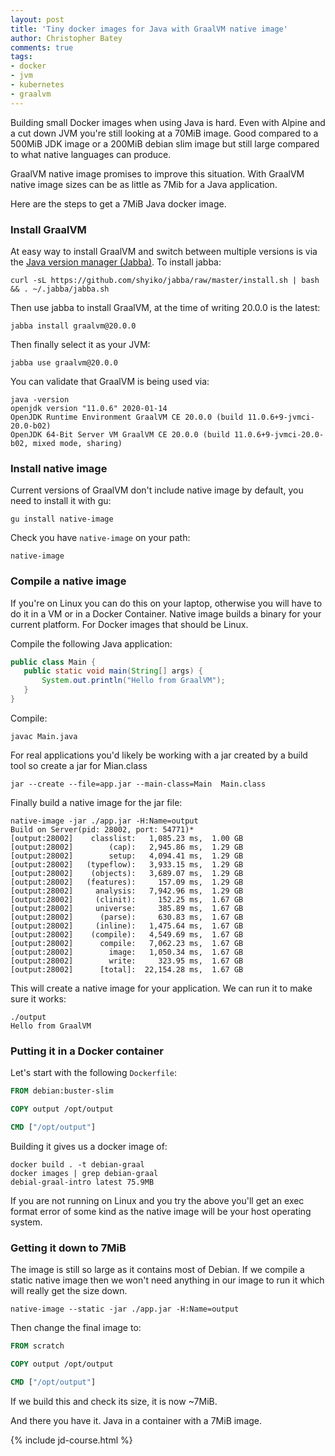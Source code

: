 ```yaml
---
layout: post
title: 'Tiny docker images for Java with GraalVM native image'
author: Christopher Batey
comments: true
tags:
- docker 
- jvm 
- kubernetes
- graalvm
---
```


Building small Docker images when using Java is hard. 
Even with Alpine and a cut down JVM you're still looking
at a 70MiB image. Good compared to a 500MiB JDK image or a 200MiB debian slim image but still large compared to what
native languages can produce.

GraalVM native image promises to improve this situation. With GraalVM native image sizes can be as little as 7Mib for a
Java application.

Here are the steps to get a 7MiB Java docker image.

### Install GraalVM

At easy way to install GraalVM and switch between multiple versions is via the [Java version manager (Jabba)](https://github.com/shyiko/jabba). To install jabba:

`curl -sL https://github.com/shyiko/jabba/raw/master/install.sh | bash && . ~/.jabba/jabba.sh`

Then use jabba to install GraalVM, at the time of writing 20.0.0 is the latest:

`jabba install graalvm@20.0.0`

Then finally select it as your JVM:

`jabba use graalvm@20.0.0`

You can validate that GraalVM is being used via:

```
java -version
openjdk version "11.0.6" 2020-01-14
OpenJDK Runtime Environment GraalVM CE 20.0.0 (build 11.0.6+9-jvmci-20.0-b02)
OpenJDK 64-Bit Server VM GraalVM CE 20.0.0 (build 11.0.6+9-jvmci-20.0-b02, mixed mode, sharing)

```

### Install native image

Current versions of GraalVM don't include native image by default, you need to install it with gu:

`gu install native-image`

Check you have `native-image` on your path:

```
native-image
```

### Compile a native image

If you're on Linux you can do this on your laptop, otherwise you will have to do it in a VM or in a Docker Container. 
Native image builds a binary for your current platform. For Docker images that should be Linux. 

Compile the following Java application:


```java
public class Main {
   public static void main(String[] args) {
       System.out.println("Hello from GraalVM");
   }
}
```

Compile:

```
javac Main.java
```

For real applications you'd likely be working with a jar created by a build tool so create a jar for Mian.class

```
jar --create --file=app.jar --main-class=Main  Main.class
```

Finally build a native image for the jar file:

```
native-image -jar ./app.jar -H:Name=output
Build on Server(pid: 28002, port: 54771)*
[output:28002]    classlist:   1,085.23 ms,  1.00 GB
[output:28002]        (cap):   2,945.86 ms,  1.29 GB
[output:28002]        setup:   4,094.41 ms,  1.29 GB
[output:28002]   (typeflow):   3,933.15 ms,  1.29 GB
[output:28002]    (objects):   3,689.07 ms,  1.29 GB
[output:28002]   (features):     157.09 ms,  1.29 GB
[output:28002]     analysis:   7,942.96 ms,  1.29 GB
[output:28002]     (clinit):     152.25 ms,  1.67 GB
[output:28002]     universe:     385.89 ms,  1.67 GB
[output:28002]      (parse):     630.83 ms,  1.67 GB
[output:28002]     (inline):   1,475.64 ms,  1.67 GB
[output:28002]    (compile):   4,549.69 ms,  1.67 GB
[output:28002]      compile:   7,062.23 ms,  1.67 GB
[output:28002]        image:   1,050.34 ms,  1.67 GB
[output:28002]        write:     323.95 ms,  1.67 GB
[output:28002]      [total]:  22,154.28 ms,  1.67 GB
```

This will create a native image for your application. We can run it to make sure it works:

```
./output
Hello from GraalVM
```

### Putting it in a Docker container

Let's start with the following `Dockerfile`:

```dockerfile
FROM debian:buster-slim

COPY output /opt/output

CMD ["/opt/output"]
```

Building it gives us a docker image of:

```
docker build . -t debian-graal
docker images | grep debian-graal
debial-graal-intro latest 75.9MB
```

If you are not running on Linux and you try the above you'll get an exec format error of some kind as the native image
will be your host operating system.

### Getting it down to 7MiB

The image is still so large as it contains most of Debian. 
If we compile a static native image then we won't need anything in our image to run it which will really get the size down.

```
native-image --static -jar ./app.jar -H:Name=output
```

Then change the final image to:

```dockerfile
FROM scratch

COPY output /opt/output

CMD ["/opt/output"]
```

If we build this and check its size, it is now ~7MiB.

And there you have it. Java in a container with a 7MiB image.

{% include jd-course.html %}


